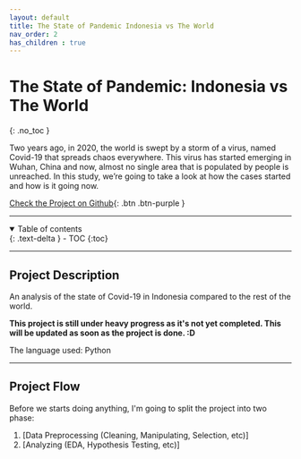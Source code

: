 ```yaml
---
layout: default
title: The State of Pandemic Indonesia vs The World
nav_order: 2
has_children : true
---
```


# The State of Pandemic: Indonesia vs The World
{: .no_toc }

Two years ago, in 2020, the world is swept by a storm of a virus, named Covid-19 that spreads chaos everywhere. This virus has started emerging in Wuhan, China and now, almost no single area that is populated by people is unreached. In this study, we’re going to take a look at how the cases started and how is it going now.

[Check the Project on Github](https://github.com/muhamadridhomm/portfolio-projects/tree/main/projects/pandemic_indonesia_vs_world){: .btn .btn-purple }

---

<details open markdown="block">
  <summary>
    Table of contents
  </summary>
  {: .text-delta }
- TOC
{:toc}
</details>

---

## Project Description

An analysis of the state of Covid-19 in Indonesia compared to the rest of the world.

**This project is still under heavy progress as it's not yet completed. This will be updated as soon as the project is done. :D**

The language used: Python


---

## Project Flow

Before we starts doing anything, I'm going to split the project into two phase:

1. [Data Preprocessing (Cleaning, Manipulating, Selection, etc)]
2. [Analyzing (EDA, Hypothesis Testing, etc)]
